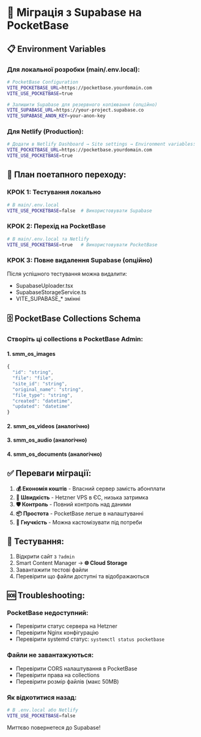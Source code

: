 # 🚀 Міграція з Supabase на PocketBase

## 📋 Environment Variables

### Для локальної розробки (main/.env.local):
```bash
# PocketBase Configuration
VITE_POCKETBASE_URL=https://pocketbase.yourdomain.com
VITE_USE_POCKETBASE=true

# Залишити Supabase для резервного копіювання (опційно)
VITE_SUPABASE_URL=https://your-project.supabase.co
VITE_SUPABASE_ANON_KEY=your-anon-key
```

### Для Netlify (Production):
```bash
# Додати в Netlify Dashboard → Site settings → Environment variables:
VITE_POCKETBASE_URL=https://pocketbase.yourdomain.com
VITE_USE_POCKETBASE=true
```

## 🔄 План поетапного переходу:

### КРОК 1: Тестування локально
```bash
# В main/.env.local
VITE_USE_POCKETBASE=false  # Використовувати Supabase
```

### КРОК 2: Перехід на PocketBase
```bash
# В main/.env.local та Netlify
VITE_USE_POCKETBASE=true   # Використовувати PocketBase
```

### КРОК 3: Повне видалення Supabase (опційно)
Після успішного тестування можна видалити:
- SupabaseUploader.tsx
- SupabaseStorageService.ts
- VITE_SUPABASE_* змінні

## 🗄️ PocketBase Collections Schema

### Створіть ці collections в PocketBase Admin:

#### 1. smm_os_images
```javascript
{
  "id": "string",
  "file": "file",
  "site_id": "string",
  "original_name": "string", 
  "file_type": "string",
  "created": "datetime",
  "updated": "datetime"
}
```

#### 2. smm_os_videos (аналогічно)
#### 3. smm_os_audio (аналогічно)  
#### 4. smm_os_documents (аналогічно)

## ✅ Переваги міграції:

1. **💰 Економія коштів** - Власний сервер замість абонплати
2. **🚀 Швидкість** - Hetzner VPS в ЄС, низька затримка
3. **🛡️ Контроль** - Повний контроль над даними
4. **📦 Простота** - PocketBase легше в налаштуванні
5. **🔧 Гнучкість** - Можна кастомізувати під потреби

## 🧪 Тестування:

1. Відкрити сайт з `?admin`
2. Smart Content Manager → **🌐 Cloud Storage**
3. Завантажити тестові файли
4. Перевірити що файли доступні та відображаються

## 🆘 Troubleshooting:

### PocketBase недоступний:
- Перевірити статус сервера на Hetzner
- Перевірити Nginx конфігурацію
- Перевірити systemd статус: `systemctl status pocketbase`

### Файли не завантажуються:
- Перевірити CORS налаштування в PocketBase
- Перевірити права на collections
- Перевірити розмір файлів (макс 50MB)

### Як відкотитися назад:
```bash
# В .env.local або Netlify
VITE_USE_POCKETBASE=false
```

Миттєво повернетеся до Supabase!


